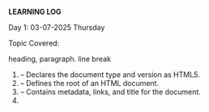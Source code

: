 **LEARNING LOG**

Day 1: 03-07-2025
Thursday

Topic Covered:

heading, paragraph. line break

1. <!DOCTYPE html> – Declares the document type and version as HTML5.


2. <html> – Defines the root of an HTML document.


3. <head> – Contains metadata, links, and title for the document.


4. <title> – Sets the title of the web page shown in the browser tab.


5. <body> – Contains the visible content of the web page.


6. <h1> to <h6> – Define headings, with <h1> being the largest and <h6> the smallest.


7. <p> – Defines a paragraph of text.

8. <br> - Inserts a line break within text or element
   

9.📘 Day 2:04-07-2025
   Friday

1. <a> – Creates a hyperlink to another page or URL.


2. <img> – Embeds an image in the web page.


3. <ul> – Defines an unordered (bulleted) list.


4. <ol> – Defines an ordered (numbered) list.


5. <li> – Defines a list item inside <ul> or <ol>.


6. <div> – Defines a division or section in an HTML document.


7. <strong> – Makes text bold and emphasizes importance.


8. <input> – Creates an input field for user data in forms.




📘 Day 3:09-07-2025
    Wednesday


1. <a> – Creates a hyperlink to another page or URL.


2. <img> – Embeds an image in the web page.


3. <ul> – Defines an unordered (bulleted) list.


4. <ol> – Defines an ordered (numbered) list.


5. <li> – Defines a list item inside <ul> or <ol>.


6. <div> – Defines a division or section in an HTML document.


7. <strong> – Makes text bold and emphasizes importance.


8. <input> – Creates an input field for user data in forms.

Sure! Here's your Day 4 Learning Log with 6 tags:


---

📘 Day 4 – 10-07-2025
   Thursday

1. <header> – Defines the top section of a page, like a logo or title.


2. <nav> – Contains navigation links.


3. <main> – Represents the main content of the page.


4. <section> – Groups related content together.


5. <article> – Represents independent content like blog posts.


6. <footer> – Defines the bottom section like copyright or links.



Sure! Here's your Day 5 Learning Log focused only on HTML form-related tags:


---

📘 Day 5 – 11-07-2025
    Friday

1. <form> – Creates a form to collect user input.


2. <input> – Allows users to enter data (text, number, etc.).


3. <label> – Adds a text label for a form element.


4. <textarea> – Allows multi-line text input.


5. <select> – Creates a drop-down list.


6. <option> – Defines choices inside a drop-down (<select>).


Here’s your Day 6 Learning Log focused on Accessibility Basics in HTML:


---

📘 Day 6 – 12-07-2025
   Saturday

   
1. alt attribute – Provides alternative text for images, helpful for screen readers.


2. <label for=""> – Links a label to a specific form input to improve accessibility.


3. Proper form structure – Use <form>, <label>, and associated inputs correctly for assistive technologies.
4. <form>
      <label for=" ">
         <input type=" " id=" " name=" ">
      </label><br>
      <button type=" "> </button>
   </form>
==========================================================================================================================================================

Day 7:  
16 - 07 - 2025 (Wednesday) 
Topic: CSS Syntax and Selectors

The general syntax of CSS is: selector { property: value; }

Selectors are used to select HTML elements to apply specific styles. There are three main types: ID, Class, and Element selectors.

→ ID Selector: Targets a unique element. It is written using #, for example: #header.

→ Class Selector: Targets multiple elements with the same class. It is written using ., for example: .box.

→ Element Selector: Directly targets HTML tags such as <h1>, <p>, <div>, etc.

Selectors help us apply different styles to specific parts of the webpage effectively.


Day 8:  
17 - 07 - 2025 (Thursday)  
Topic: CSS Colors, Fonts, and Units

In CSS, we use different properties to style text and layout using colors, fonts, and measurement units.

→ Colors: CSS supports color names (red, blue), HEX codes (#ff0000), RGB (rgb(255,0,0)), and HSL formats.

→ Fonts: We use font-family to apply fonts like Arial, Verdana, or Google Fonts. We can also set bold or italic using font-weight and font-style.

→ Units:
- px (pixels): Fixed-size units.
- em: Relative to the parent’s font size.
- rem: Relative to the root element’s font size.
- % (percent): Relative to the parent container size.

Using the right fonts, colors, and units improves both the *appearance* and *responsiveness* of a web page.


Day 9:  
18 - 07 - 2025 (Friday)  
Topic: CSS Box Model

The CSS Box Model describes how every HTML element is structured and spaced in the layout.

It consists of the following parts (from inside out):

→ Content: The actual text or image inside the element.  
→ Padding: Space between the content and the border (inside the box).  
→ Border: The edge surrounding the padding and content.  
→ Margin: Space outside the element that separates it from other elements.

Each part can be styled using CSS properties like margin, padding, border, and width/height.

Understanding the box model is essential for controlling *spacing, **alignment, and **layout design* effectively.



Day 10:  
19 - 07 - 2025 (Saturday)  
Topic: CSS Display Types

The `display` property in CSS controls how an element is rendered on the page.

→ block: Takes up the full width available (e.g., <div>, <p>). Starts on a new line.

→ inline: Takes up only as much width as needed (e.g., <span>, <a>). Stays within the line.

→ inline-block: Behaves like inline but allows setting width, height, padding, and margin.

→ flex: Enables a flexible box layout. It allows easy alignment and distribution of items using `display: flex`.

→ grid: Provides a two-dimensional layout system for arranging items in rows and columns using `display: grid`.

Choosing the right display type helps control element behavior and structure the layout properly.
